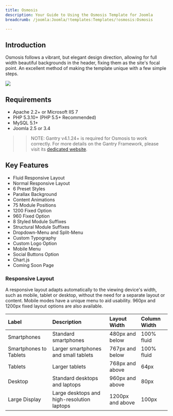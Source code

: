 ```yaml
---
title: Osmosis
description: Your Guide to Using the Osmosis Template for Joomla
breadcrumb: /joomla:Joomla/!templates:Templates/!osmosis:Osmosis

---
```


Introduction
-----

Osmosis follows a vibrant, but elegant design direction, allowing for full width beautiful backgrounds in the header, fixing them as the site's focal point. An excellent method of making the template unique with a few simple steps.

![][template]

Requirements
-----
* Apache 2.2+ or Microsoft IIS 7
* PHP 5.3.10+ (PHP 5.5+ Recommended)
* MySQL 5.1+
* Joomla 2.5 or 3.4

>> NOTE: Gantry v4.1.24+ is required for Osmosis to work correctly. For more details on the Gantry Framework, please visit its [dedicated website](http://gantry.org).

Key Features
-----

* Fluid Responsive Layout
* Normal Responsive Layout
* 6 Preset Styles
* Parallax Background
* Content Animations
* 75 Module Positions
* 1200 Fixed Option
* 960 Fixed Option
* 8 Styled Module Suffixes
* Structural Module Suffixes
* Dropdown-Menu and Split-Menu
* Custom Typography
* Custom Logo Option
* Mobile Menu
* Social Buttons Option
* Chart.js
* Coming Soon Page

### Responsive Layout

A responsive layout adapts automatically to the viewing device's width, such as mobile, tablet or desktop, without the need for a separate layout or content. Mobile modes have a unique menu to aid usability. 960px and 1200px fixed layout options are also available.

| Label                  | Description                                | Layout Width     | Column Width |  
| :--------------------- | :----------------------------------------- | :--------------- | :----------- |  
| Smartphones            | Standard smartphones                       | 480px and below  | 100% fluid   |  
| Smartphones to Tablets | Larger smartphones and small tablets       | 767px and below  | 100% fluid   |  
| Tablets                | Larger tablets                             | 768px and above  | 64px         |  
| Desktop                | Standard desktops and laptops              | 960px and above  | 80px         |  
| Large Display          | Large desktops and high-resolution laptops | 1200px and above | 100px        |  

[gantry]: http://gantry.org
[template]: assets/osmosis.jpeg
[responsive]: assets/responsive.jpg
[chart]: assets/chart.jpg
[filezilla]: https://filezilla-project.org
[launcher]: ../../start/rocketlauncher.md
[chooser]: assets/chooser.jpg
